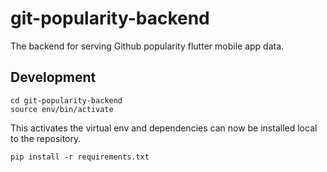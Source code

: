 # git-popularity-backend

The backend for serving Github popularity flutter mobile app data.

## Development

```
cd git-popularity-backend
source env/bin/activate
```

This activates the virtual env and dependencies can now be installed local to the repository.

```
pip install -r requirements.txt
```
